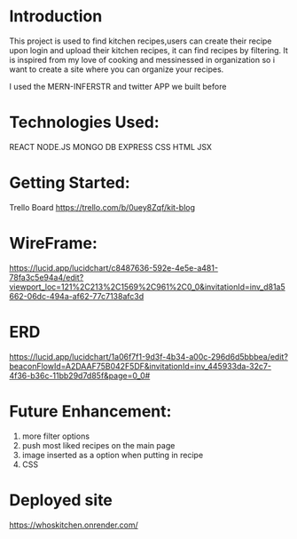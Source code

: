 # Introduction
This project is used to find kitchen recipes,users can create their recipe upon login and upload their kitchen recipes, it can find recipes by filtering. It is inspired from my love of cooking and messinessed in organization so i want to create a site where you can organize your recipes.

I used the MERN-INFERSTR and twitter APP we built before 



# Technologies Used: 
REACT
NODE.JS
MONGO DB
EXPRESS 
CSS
HTML
JSX




# Getting Started: 
Trello Board
https://trello.com/b/0uey8Zqf/kit-blog

# WireFrame:

https://lucid.app/lucidchart/c8487636-592e-4e5e-a481-78fa3c5e94a4/edit?viewport_loc=121%2C213%2C1569%2C961%2C0_0&invitationId=inv_d81a5662-06dc-494a-af62-77c7138afc3d


# ERD
https://lucid.app/lucidchart/1a06f7f1-9d3f-4b34-a00c-296d6d5bbbea/edit?beaconFlowId=A2DAAF75B042F5DF&invitationId=inv_445933da-32c7-4f36-b36c-11bb29d7d85f&page=0_0#



# Future Enhancement:
 1. more filter options
 2. push most liked recipes on the main page
 3. image inserted as a option when putting in recipe 
 4. CSS





# Deployed site 
https://whoskitchen.onrender.com/

